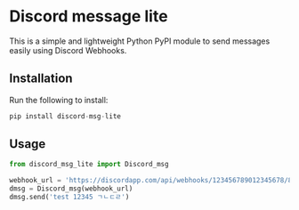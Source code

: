# Discord message lite

This is a simple and lightweight Python PyPI module to send messages easily using Discord Webhooks.

## Installation

Run the following to install:

```python
pip install discord-msg-lite
```

## Usage

```python
from discord_msg_lite import Discord_msg

webhook_url = 'https://discordapp.com/api/webhooks/123456789012345678/8xZhP4Zj-8KMVN7wLw6jE04VEK5BIfRxpzCwCwgHxpaNOQzZOTR95dPW53EMRjybXjAO'
dmsg = Discord_msg(webhook_url)
dmsg.send('test 12345 ㄱㄴㄷㄹ')
```
